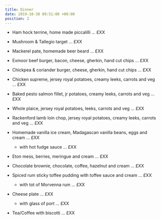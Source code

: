 ```yaml
---
title: Dinner
date: 2019-10-30 09:51:00 +00:00
position: 2
---
```


* Ham hock terrine, home made piccalilli ... £XX

* Mushroom & Tallegio target ... £XX

* Mackerel pate, homemade beer beard ... £XX

* Exmoor beef burger, bacon, cheese, gherkin, hand cut chips ... £XX

* Chickpea & coriander burger, cheese, gherkin, hand cut chips ... £XX

* Chicken supreme, jersey royal potatoes, creamy leeks, carrots and veg ... £XX

* Baked pesto salmon fillet, jr potatoes, creamy leeks, carrots and veg ... £XX

* Whole plaice, jersey royal potatoes, leeks, carrots and veg ... £XX

* Rackenford lamb loin chop, jersey royal potatoes, creamy leeks, carrots and veg ... £XX

* Homemade vanilla ice cream, Madagascan vanilla beans, eggs and cream ... £XX

  * with hot fudge sauce ... £XX

* Eton mess, berries, meringue and cream ... £XX

* Chocolate brownie, chocolate, coffee, hazelnut and cream ... £XX

* Spiced rum sticky toffee pudding with toffee sauce and cream ... £XX

  * with tot of Morvenna rum ... £XX

* Cheese plate ... £XX

  * with glass of port ... £XX

* Tea/Coffee with biscotti ... £XX